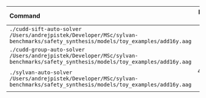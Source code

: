 | Command | Mean [ms] | Min [ms] | Max [ms] | Relative |
|:---|---:|---:|---:|---:|
| `./cudd-sift-auto-solver /Users/andrejpistek/Developer/MSc/sylvan-benchmarks/safety_synthesis/models/toy_examples/add16y.aag` | 28.5 ± 1.9 | 25.4 | 36.7 | 1.00 ± 0.16 |
| `./cudd-group-auto-solver /Users/andrejpistek/Developer/MSc/sylvan-benchmarks/safety_synthesis/models/toy_examples/add16y.aag` | 28.3 ± 4.1 | 15.6 | 48.8 | 1.00 |
| `./sylvan-auto-solver /Users/andrejpistek/Developer/MSc/sylvan-benchmarks/safety_synthesis/models/toy_examples/add16y.aag` | 469.9 ± 12.8 | 452.8 | 493.5 | 16.58 ± 2.42 |
